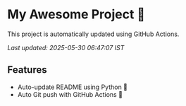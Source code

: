 # My Awesome Project 🚀

This project is automatically updated using GitHub Actions.

_Last updated: 2025-05-30 06:47:07 IST_

## Features
- Auto-update README using Python 🐍
- Auto Git push with GitHub Actions 🤖
